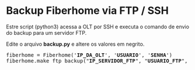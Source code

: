 # Backup Fiberhome via FTP / SSH

Estre script (python3) acessa a OLT por SSH e executa o comando de envio do backup para um servidor FTP.

Edite o arquivo <b>backup.py</b> e altere os valores em negrito.
<pre>
fiberhome = Fiberhome('<b>IP_DA_OLT</b>', '<b>USUARIO</b>', '<b>SENHA</b>')
fiberhome.make_ftp_backup("<b>IP_SERVIDOR_FTP</b>", "<b>USUARIO_FTP</b>", "<b>SENHA_FTP</b>", "<b>/DIR_FTP/ARQUIVO</b>-{}.cfg".format(bkday))
</pre>
